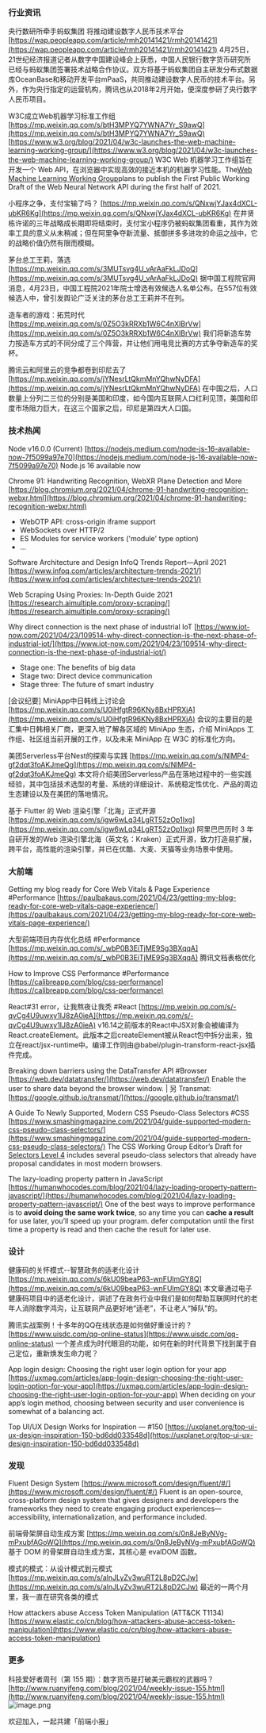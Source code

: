 ### 行业资讯
央行数研所牵手蚂蚁集团 将推动建设数字人民币技术平台
[https://wap.peopleapp.com/article/rmh20141421/rmh20141421](https://wap.peopleapp.com/article/rmh20141421/rmh20141421)
4月25日，21世纪经济报道记者从数字中国建设峰会上获悉，中国人民银行数字货币研究所已经与蚂蚁集团签署技术战略合作协议。双方将基于蚂蚁集团自主研发分布式数据库OceanBase和移动开发平台mPaaS，共同推动建设数字人民币的技术平台。另外，作为央行指定的运营机构，腾讯也从2018年2月开始，便深度参研了央行数字人民币项目。

W3C成立Web机器学习标准工作组
[https://mp.weixin.qq.com/s/btH3MPYQ7YWNA7Yr_S9awQ](https://mp.weixin.qq.com/s/btH3MPYQ7YWNA7Yr_S9awQ)
[https://www.w3.org/blog/2021/04/w3c-launches-the-web-machine-learning-working-group/](https://www.w3.org/blog/2021/04/w3c-launches-the-web-machine-learning-working-group/)
W3C Web 机器学习工作组旨在开发一个 Web API，在浏览器中实现高效的接近本机的机器学习性能。The[Web Machine Learning Working Group](https://www.w3.org/groups/wg/webmachinelearning)plans to publish the First Public Working Draft of the Web Neural Network API during the first half of 2021.

小程序之争，支付宝输了吗？
[https://mp.weixin.qq.com/s/QNxwjYJax4dXCL-ubKR6Kg](https://mp.weixin.qq.com/s/QNxwjYJax4dXCL-ubKR6Kg)
在井贤栋许诺的三年战略成长期即将结束时，支付宝小程序仍被蚂蚁集团看重，其作为效率工具的意义从未稍减；但在阿里争夺新流量、抵御拼多多进攻的命运之战中，它的战略价值仍然有限而模糊。

茅台总工王莉，落选
[https://mp.weixin.qq.com/s/3MUTsvg4U_vArAaFkLJDoQ](https://mp.weixin.qq.com/s/3MUTsvg4U_vArAaFkLJDoQ)
据中国工程院官网消息，4月23日，中国工程院2021年院士增选有效候选人名单公布。在557位有效候选人中，曾引发舆论广泛关注的茅台总工王莉并不在列。

造车者的游戏：拓荒时代
[https://mp.weixin.qq.com/s/0Z5O3kRRXb1W6C4nXIBrVw](https://mp.weixin.qq.com/s/0Z5O3kRRXb1W6C4nXIBrVw)
我们将新造车势力按造车方式的不同分成了三个阵营，并让他们用电竞比赛的方式争夺新造车的奖杯。

腾讯云和阿里云的竞争都卷到印尼去了
[https://mp.weixin.qq.com/s/jYNesrLtQkmMnYQhwNyDFA](https://mp.weixin.qq.com/s/jYNesrLtQkmMnYQhwNyDFA)
在中国之后，人口数量上分列二三位的分别是美国和印度，如今国内互联网人口红利见顶，美国和印度市场阻力巨大，在这三个国家之后，印尼是第四大人口国。

### 技术热闻
Node v16.0.0 (Current)
[https://nodejs.medium.com/node-js-16-available-now-7f5099a97e70](https://nodejs.medium.com/node-js-16-available-now-7f5099a97e70)
Node.js 16 available now

Chrome 91: Handwriting Recognition, WebXR Plane Detection and More
[https://blog.chromium.org/2021/04/chrome-91-handwriting-recognition-webxr.html](https://blog.chromium.org/2021/04/chrome-91-handwriting-recognition-webxr.html)

- WebOTP API: cross-origin iframe support
- WebSockets over HTTP/2
- ES Modules for service workers ('module' type option)
- ...

Software Architecture and Design InfoQ Trends Report—April 2021
[https://www.infoq.com/articles/architecture-trends-2021/](https://www.infoq.com/articles/architecture-trends-2021/)

Web Scraping Using Proxies: In-Depth Guide 2021
[https://research.aimultiple.com/proxy-scraping/](https://research.aimultiple.com/proxy-scraping/)

Why direct connection is the next phase of industrial IoT
[https://www.iot-now.com/2021/04/23/109514-why-direct-connection-is-the-next-phase-of-industrial-iot/](https://www.iot-now.com/2021/04/23/109514-why-direct-connection-is-the-next-phase-of-industrial-iot/)

- Stage one: The benefits of big data
- Stage two: Direct device communication
- Stage three: The future of smart industry

[会议纪要] MiniApp中日韩线上讨论会
[https://mp.weixin.qq.com/s/U0iHfgtR96KNy8BxHPRXjA](https://mp.weixin.qq.com/s/U0iHfgtR96KNy8BxHPRXjA)
会议的主要目的是汇集中日韩相关厂商，更深入地了解各区域的 MiniApp 生态，介绍 MiniApps 工作组、社区组当前开展的工作，以及未来 MiniApp 在 W3C 的标准化方向。

美团Serverless平台Nest的探索与实践
[https://mp.weixin.qq.com/s/NlMP4-gf2dqt3foAKJmeQg](https://mp.weixin.qq.com/s/NlMP4-gf2dqt3foAKJmeQg)
本文将介绍美团Serverless产品在落地过程中的一些实践经验，其中包括技术选型的考量、系统的详细设计、系统稳定性优化、产品的周边生态建设以及在美团的落地情况。

基于 Flutter 的 Web 渲染引擎「北海」正式开源
[https://mp.weixin.qq.com/s/igw6wLq34LgRT52zOp1Ixg](https://mp.weixin.qq.com/s/igw6wLq34LgRT52zOp1Ixg)
阿里巴巴历时 3 年自研开发的Web 渲染引擎北海（英文名：Kraken）正式开源，致力打造易扩展，跨平台，高性能的渲染引擎，并已在优酷、大麦、天猫等业务场景中使用。

### 大前端
Getting my blog ready for Core Web Vitals & Page Experience #Performance
[https://paulbakaus.com/2021/04/23/getting-my-blog-ready-for-core-web-vitals-page-experience/](https://paulbakaus.com/2021/04/23/getting-my-blog-ready-for-core-web-vitals-page-experience/)

大型前端项目内存优化总结 #Performance
[https://mp.weixin.qq.com/s/_wbP0B3EiTjME9Sg3BXqqA](https://mp.weixin.qq.com/s/_wbP0B3EiTjME9Sg3BXqqA)
腾讯文档表格优化

How to Improve CSS Performance #Performance
[https://calibreapp.com/blog/css-performance](https://calibreapp.com/blog/css-performance)

React#31 error，让我熬夜让我秃 #React
[https://mp.weixin.qq.com/s/-qvCg4U9uwxy1IJ8zA0ieA](https://mp.weixin.qq.com/s/-qvCg4U9uwxy1IJ8zA0ieA)
v16.14之前版本的React中JSX对象会被编译为React.createElement。此版本之后createElement被从React包中拆分出来，独立在react/jsx-runtime中。编译工作则由@babel/plugin-transform-react-jsx插件完成。

Breaking down barriers using the DataTransfer API #Browser
[https://web.dev/datatransfer/](https://web.dev/datatransfer/)
Enable the user to share data beyond the browser window. | 另 Transmat: [https://google.github.io/transmat/](https://google.github.io/transmat/)

A Guide To Newly Supported, Modern CSS Pseudo-Class Selectors #CSS
[https://www.smashingmagazine.com/2021/04/guide-supported-modern-css-pseudo-class-selectors/](https://www.smashingmagazine.com/2021/04/guide-supported-modern-css-pseudo-class-selectors/)
The CSS Working Group Editor’s Draft for [Selectors Level 4](https://drafts.csswg.org/selectors-4/) includes several pseudo-class selectors that already have proposal candidates in most modern browsers.

The lazy-loading property pattern in JavaScript
[https://humanwhocodes.com/blog/2021/04/lazy-loading-property-pattern-javascript/](https://humanwhocodes.com/blog/2021/04/lazy-loading-property-pattern-javascript/)
One of the best ways to improve performance is to **avoid doing the same work twice**, so any time you can **cache a result** for use later, you’ll speed up your program.
defer computation until the first time a property is read and then cache the result for later use.

### 设计
健康码的关怀模式--智慧政务的适老化设计
[https://mp.weixin.qq.com/s/6kU09beaP63-wnFUlmGY8Q](https://mp.weixin.qq.com/s/6kU09beaP63-wnFUlmGY8Q)
本文章通过电子健康码项目中的适老化设计，讲述了在政务行业中我们是如何帮助互联网时代的老年人消除数字鸿沟，让互联网产品更好地“适老”，不让老人“掉队”的。

腾讯实战案例！十多年的QQ在线状态是如何做好重设计的？
[https://www.uisdc.com/qq-online-status](https://www.uisdc.com/qq-online-status)
一个差点成为时代眼泪的功能，如何在新的时代背景下找到属于自己定位，重新焕发生命力呢？

App login design: Choosing the right user login option for your app
[https://uxmag.com/articles/app-login-design-choosing-the-right-user-login-option-for-your-app](https://uxmag.com/articles/app-login-design-choosing-the-right-user-login-option-for-your-app)
When deciding on your app’s login method, choosing between security and user convenience is somewhat of a balancing act.

Top UI/UX Design Works for Inspiration — #150
[https://uxplanet.org/top-ui-ux-design-inspiration-150-bd6dd033548d](https://uxplanet.org/top-ui-ux-design-inspiration-150-bd6dd033548d)

### 发现
Fluent Design System
[https://www.microsoft.com/design/fluent/#/](https://www.microsoft.com/design/fluent/#/)
Fluent is an open-source, cross-platform design system that gives designers and developers the frameworks they need to create engaging product experiences—accessibility, internationalization, and performance included.

前端骨架屏自动生成方案
[https://mp.weixin.qq.com/s/0n8JeByNVg-mPxubfAGoWQ](https://mp.weixin.qq.com/s/0n8JeByNVg-mPxubfAGoWQ)
基于 DOM 的骨架屏自动生成方案，其核心是 evalDOM 函数。

模式的模式：从设计模式到元模式
[https://mp.weixin.qq.com/s/alnJLyZv3wuRT2L8pD2CJw](https://mp.weixin.qq.com/s/alnJLyZv3wuRT2L8pD2CJw)
最近的一两个月里，我一直在研究各类的模式

How attackers abuse Access Token Manipulation (ATT&CK T1134)
[https://www.elastic.co/cn/blog/how-attackers-abuse-access-token-manipulation](https://www.elastic.co/cn/blog/how-attackers-abuse-access-token-manipulation)

### 更多
科技爱好者周刊（第 155 期）：数字货币是打破美元霸权的武器吗？
[http://www.ruanyifeng.com/blog/2021/04/weekly-issue-155.html](http://www.ruanyifeng.com/blog/2021/04/weekly-issue-155.html)
![image.png](https://cdn.nlark.com/yuque/0/2020/png/85771/1605930034828-7fc81343-651f-4a15-8465-eebe5a23cf61.png#height=31&id=S0tJc&margin=%5Bobject%20Object%5D&name=image.png&originHeight=90&originWidth=2186&originalType=binary&size=14325&status=done&style=none&width=746)


欢迎加入，一起共建「前端小报」

